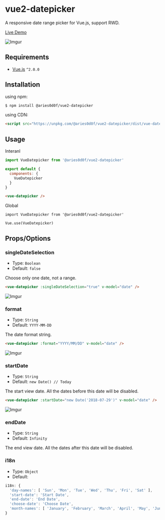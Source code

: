 # vue2-datepicker

A responsive date range picker for Vue.js, support RWD.

[Live Demo](http://demo.aries0d0f.me)

![Imgur](https://i.imgur.com/29CGRbz.png)

## Requirements
- [Vue.js](https://vuejs.org) `^2.0.0`

## Installation

using npm:
```bash
$ npm install @aries0d0f/vue2-datepicker
```

using CDN:
```html
<script src="https://unpkg.com/@aries0d0f/vue2-datepicker/dist/vue-datepicker.min.js"></script>
```

## Usage

Interanl
```javascript
import VueDatepicker from '@aries0d0f/vue2-datepicker'

export default {
  components: {
    VueDatepicker
  }
}
```
```html
<vue-datepicker />
```

Global
```
import VueDatepicker from '@aries0d0f/vue2-datepicker'

Vue.use(VueDatepicker)
```

## Props/Options

### singleDateSelection

- Type: `Boolean`
- Default: `false`

Choose only one date, not a range.

```html
<vue-datepicker :singleDateSelection="true" v-model="date" />
```

![Imgur](https://i.imgur.com/G7sYaPJ.png)

### format

- Type: `String`
- Default: `YYYY-MM-DD`

The date format string.

```html
<vue-datepicker :format="YYYY/MM/DD" v-model="date" />
```

![Imgur](https://i.imgur.com/HS7fuXG.png)

### startDate

- Type: `String`
- Default: `new Date() // Today`

The start view date. All the dates before this date will be disabled.

```html
<vue-datepicker :startDate="new Date('2018-07-29')" v-model="date" />
```

![Imgur](https://i.imgur.com/AQ9htF3.png)


### endDate

- Type: `String`
- Default: `Infinity`

The end view date. All the dates after this date will be disabled.

### i18n

- Type: `Object`
- Default:
```javascript
i18n: {
  'day-names': [ 'Sun', 'Mon', 'Tue', 'Wed', 'Thu', 'Fri', 'Sat' ],
  'start-date': 'Start Date',
  'end-date': 'End Date',
  'choose-date': 'Choose Date',
  'month-names': [ 'January', 'February', 'March', 'April', 'May', 'June', 'July', 'August', 'September', 'October', 'November', 'December' ]
}
```

